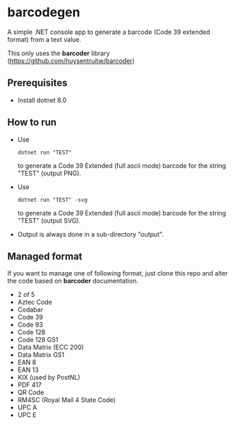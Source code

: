 # barcodegen

A simple .NET console app to generate a barcode (Code 39 extended format) from a text value.

This only uses the **barcoder** library (<https://github.com/huysentruitw/barcoder>)


## Prerequisites

* Install dotnet 8.0


## How to run

* Use

  `dotnet run "TEST"`

  to generate a Code 39 Extended (full ascii mode) barcode for the string "TEST" (output PNG).


* Use

  `dotnet run "TEST" -svg`

  to generate a Code 39 Extended (full ascii mode) barcode for the string "TEST" (output SVG).


* Output is always done in a sub-directory "output".


## Managed format

If you want to manage one of following format, just clone this repo and alter the code based on **barcoder** documentation.

* 2 of 5
* Aztec Code
* Codabar
* Code 39
* Code 93
* Code 128
* Code 128 GS1
* Data Matrix (ECC 200)
* Data Matrix GS1
* EAN 8
* EAN 13
* KIX (used by PostNL)
* PDF 417
* QR Code
* RM4SC (Royal Mail 4 State Code)
* UPC A
* UPC E


